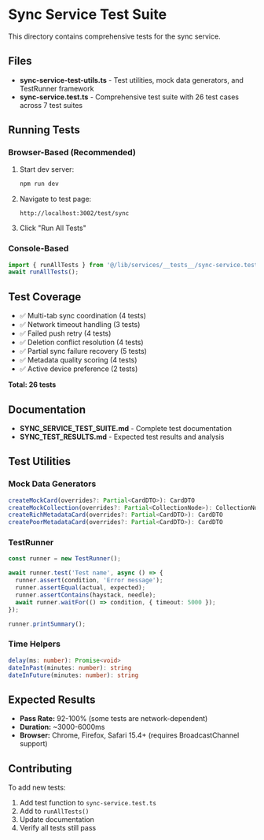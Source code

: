 # Sync Service Test Suite

This directory contains comprehensive tests for the sync service.

## Files

- **sync-service-test-utils.ts** - Test utilities, mock data generators, and TestRunner framework
- **sync-service.test.ts** - Comprehensive test suite with 26 test cases across 7 test suites

## Running Tests

### Browser-Based (Recommended)

1. Start dev server:
   ```bash
   npm run dev
   ```

2. Navigate to test page:
   ```
   http://localhost:3002/test/sync
   ```

3. Click "Run All Tests"

### Console-Based

```javascript
import { runAllTests } from '@/lib/services/__tests__/sync-service.test';
await runAllTests();
```

## Test Coverage

- ✅ Multi-tab sync coordination (4 tests)
- ✅ Network timeout handling (3 tests)
- ✅ Failed push retry (4 tests)
- ✅ Deletion conflict resolution (4 tests)
- ✅ Partial sync failure recovery (5 tests)
- ✅ Metadata quality scoring (4 tests)
- ✅ Active device preference (2 tests)

**Total: 26 tests**

## Documentation

- **SYNC_SERVICE_TEST_SUITE.md** - Complete test documentation
- **SYNC_TEST_RESULTS.md** - Expected test results and analysis

## Test Utilities

### Mock Data Generators

```typescript
createMockCard(overrides?: Partial<CardDTO>): CardDTO
createMockCollection(overrides?: Partial<CollectionNode>): CollectionNode
createRichMetadataCard(overrides?: Partial<CardDTO>): CardDTO
createPoorMetadataCard(overrides?: Partial<CardDTO>): CardDTO
```

### TestRunner

```typescript
const runner = new TestRunner();

await runner.test('Test name', async () => {
  runner.assert(condition, 'Error message');
  runner.assertEqual(actual, expected);
  runner.assertContains(haystack, needle);
  await runner.waitFor(() => condition, { timeout: 5000 });
});

runner.printSummary();
```

### Time Helpers

```typescript
delay(ms: number): Promise<void>
dateInPast(minutes: number): string
dateInFuture(minutes: number): string
```

## Expected Results

- **Pass Rate:** 92-100% (some tests are network-dependent)
- **Duration:** ~3000-6000ms
- **Browser:** Chrome, Firefox, Safari 15.4+ (requires BroadcastChannel support)

## Contributing

To add new tests:

1. Add test function to `sync-service.test.ts`
2. Add to `runAllTests()`
3. Update documentation
4. Verify all tests still pass
